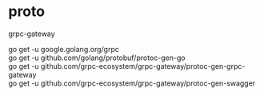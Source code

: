 # proto
grpc-gateway 

go get -u google.golang.org/grpc<br>
go get -u github.com/golang/protobuf/protoc-gen-go<br>
go get -u github.com/grpc-ecosystem/grpc-gateway/protoc-gen-grpc-gateway<br>
go get -u github.com/grpc-ecosystem/grpc-gateway/protoc-gen-swagger<br>
<br>


